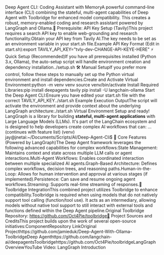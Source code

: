 Deep Agent CLI: Coding Assistant with MemoryA powerful command-line interface (CLI) combining the stateful, multi-agent capabilities of Deep Agent with Toolbridge for enhanced model compatibility. This creates a robust, memory-enabled coding and research assistant powered by LangGraph and Ollama.🔑 Prerequisite: API Key Setup (Tavily)This project requires a search API key to enable web-grounding and research functionality.Obtain your API key from Tavily AI.The key needs to be set as an environment variable in your start.sh file.Example API Key Format (Edit in start.sh):export TAVILY_API_KEY="tvly-dev-CHANGE-API-KEYE-HERE"
⚡ Quick Setup (Recommended)If you have all prerequisites installed (Python 3.x, Ollama), the auto-setup script will handle environment creation and dependency installation../setup.sh
🛠️ Manual SetupIf you prefer more control, follow these steps to manually set up the Python virtual environment and install dependencies.Create and Activate Virtual Environment:python -m venv venv
source venv/bin/activate
Install Required Libraries:pip install deepagents tavily
pip install -U langchain-ollama
Start the Deep Agent CLI:Ensure you have edited your start.sh file with the correct TAVILY_API_KEY../start.sh
Example Execution OutputThe script will activate the environment and provide context about the underlying LangGraph architecture:./start.sh
Virtual Environment Setup and ready!
LangGraph is a library for building **stateful, multi-agent applications** with Large Language Models (LLMs). It's part of the LangChain ecosystem and is designed to help developers create complex AI workflows that can:
... (continues with feature list)
(venv) jay@jnetai:~/Documents/Scripts/AI/Deep-Agent-Cli$
🧠 Core Features (Powered by LangGraph)The Deep Agent framework leverages the following advanced capabilities for complex workflows:State Management: Maintains context and state across multiple LLM calls or agent interactions.Multi-Agent Workflows: Enables coordinated interaction between multiple specialized AI agents.Graph-Based Architecture: Defines complex workflows, decision trees, and reasoning paths.Human-in-the-Loop: Allows for human intervention and approval at various stages (if implemented).Persistence: Can save and resume ongoing agent workflows.Streaming: Supports real-time streaming of responses.🌉 Toolbridge IntegrationThis combined project utilizes Toolbridge to enhance compatibility.Toolbridge is required when using models that do not natively support tool calling (function/tool use). It acts as an intermediary, allowing models without native tool support to still interact with external tools and functions defined within the Deep Agent pipeline.Original Toolbridge Repository: https://github.com/Oct4Pie/toolbridge🔗 Project Sources and CreditsThis project builds upon the work of several open-source initiatives:ComponentRepository LinkOriginal Projecthttps://github.com/jamieduk/Deep-Agent-With-Ollama-ToolbridgeDeep Agenthttps://github.com/langchain-ai/deepagentsToolbridgehttps://github.com/Oct4Pie/toolbridgeLangGraph OverviewYouTube Video: LangGraph Introduction
